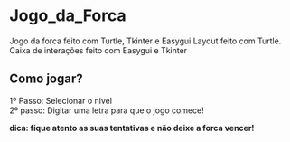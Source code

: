 # Jogo_da_Forca
 Jogo da forca feito com Turtle, Tkinter e Easygui
 Layout feito com Turtle. Caixa de interações feito com Easygui e Tkinter
 
 <h2>Como jogar?</h2>
 1º Passo: Selecionar o nivel<br>
 2º passo: Digitar uma letra para que o jogo comece!
<p><strong>dica: fique atento as suas tentativas e não deixe a forca vencer!</p>



